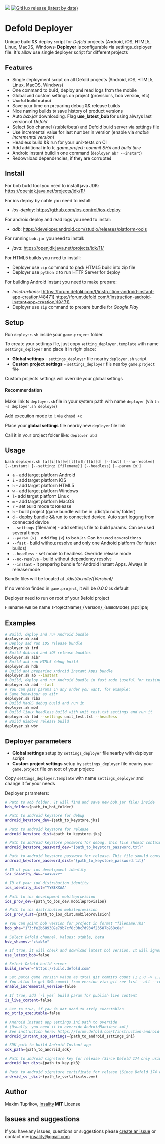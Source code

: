 ![](defold-deployer.png)
[![GitHub release (latest by date)](https://img.shields.io/github/v/release/insality/defold-deployer?style=for-the-badge)](https://github.com/Insality/defold-deployer/releases)
# Defold Deployer
Unique build && deploy script for *Defold* projects (Android, iOS, HTML5, Linux, MacOS, Windows)
**Deployer** is configurable via settings_deployer file. It's allow use single deployer script for different projects

## Features
- Single deployment script on all Defold projects (Android, iOS, HTML5, Linux, MacOS, Windows)
- One command to build, deploy and read logs from the mobile
- Global and custom settings on project (provisions, bob version, etc)
- Useful build output
- Save your time on preparing debug && release builds
- Nice naming builds to save history of product versions
- Auto *bob.jar* downloading. Flag **use_latest_bob** for using always last version of *Defold*
- Select Bob channel (stable/beta) and Defold build server via settings file
- Use incremental value for last number in version (enable via _enable incremental version_)
- Headless build && run for your unit-tests on CI
- Add additional info to *game.project*: *commit SHA* and *build time*
- Android Instant build in one command (`deployer abr --instant`)
- Redownload dependencies, if they are corrupted

## Install
For bob build tool you need to install java JDK: https://openjdk.java.net/projects/jdk/11/

For ios deploy by cable you need to install:
- *ios-deploy*: https://github.com/ios-control/ios-deploy

For android deploy and read logs you need to install:
- *adb*: https://developer.android.com/studio/releases/platform-tools

For running `bob.jar` you need to install:
- *java*: https://openjdk.java.net/projects/jdk/11/

For HTML5 builds you need to install:
- Deployer use `zip` command to pack HTML5 build into zip file
- Deployer use `python 2` to run HTTP Server for deploy

For building Android Instant you need to make prepare:
- *Insctructions*: [https://forum.defold.com/t/instruction-android-instant-app-creation/48471](https://forum.defold.com/t/instruction-android-instant-app-creation/48471)
 - Deployer use `zip` command to prepare bundle for _Google Play_


## Setup
Run `deployer.sh` inside your `game.project` folder.

To create your settings file, just copy `setting_deployer.template` with name `settings_deployer` and place it in right place:

- **Global settings** - `settings_deployer` file nearby `deployer.sh` script
- **Custom project settings** - `settings_deployer` file nearby `game.project` file

Custom projects settings will override your global settings

#### Recommendation
Make link to `deployer.sh` file in your system path with name `deployer` (via `ln -s deployer.sh deployer`)

Add execution mode to it via `chmod +x` 

Place your **global settings** file nearby new `deployer` file link

Call it in your project folder like: `deployer abd`


## Usage
`bash deployer.sh [a][i][h][w][l][m][r][b][d] [--fast] [--no-resolve] [--instant] [--settings {filename}] [--headless] [--param {x}]`
- `a` - add target platform Android
- `i` - add target platform iOS
- `h` - add target platform HTML5
- `w` - add target platform Windows
- `l`- add target platform Linux
- `m` - add target platform MacOS
- `r` - set build mode to Release
- `b` - build project (game bundle will be in ./dist/bundle/ folder)
- `d` - deploy bundle && run to connected device. Auto start logging from connected device
- `--settings` {filename} - add settings file to build params. Can be used several times
- `--param {x}` - add flag {x} to bob.jar. Can be used several times
- `--fast` - build without resolve and only one Android platform (for faster builds)
- `--headless` - set mode to headless. Override release mode
- `--no-resolve` - build without dependency resolve
- `--instant` - it preparing bundle for Android Instant Apps. Always in release mode

Bundle files will be located at *./dist/bundle/{Version}/*

If no version finded in `game.project`, it will be *0.0.0* as default

Deployer need to run on root of your Defold project

Filename will be name {ProjectName}\_{Version}\_{BuildMode}.[apk|ipa]

##	Examples
```bash
# Build, deploy and run Android bundle
deployer.sh abd
# Deploy and run iOS release bundle
deployer.sh ird
# Build Android and iOS release bundles
deployer.sh aibr
# Build and run HTML5 debug build
deployer.sh hdb
# Build and preparing Android Instant Apps bundle
deployer.sh ab --instant
# Build, deploy and run Android bundle in fast mode (useful for testing)
deployer.sh abd --fast
# You can pass params in any order you want, for example:
# Same behaviour as aibr
deployer.sh riba
# Build MacOS debug build and run it
deployer.sh mbd
# Build linux headless build with unit_test.txt settings and run it
deployer.sh lbd --settings unit_test.txt --headless 
# Build Windows release build
deployer.sh wbr
```

## Deployer parameters
- **Global settings** setup by `settings_deployer` file nearby with deployer script
- **Custom project settings** setup by `settings_deployer` file nearby your `game.project` file on root of your project:

Copy `settings_deployer.template` with name `settings_deployer` and change it for your needs

Deployer parameters:
```bash
# Path to bob folder. It will find and save new bob.jar files inside
bob_folder={path_to_bob_folder}

# Path to android keystore for debug
android_keystore_dev={path_to_keystore.jks}

# Path to android keystore for release
android_keystore_dist={path_to_keystore.jks}

# Path to android keystore password for debug. This file should contains keystore password
android_keystore_password_dev="{path_to_keystore_password.txt}"

# Path to android keystore password for release. This file should contains keystore password
android_keystore_password_dist="{path_to_keystore_password.txt}"

# ID of your ios development identity
ios_identity_dev="AAXBBYY"

# ID of your iod distribution identity
ios_identity_dist="YYBBXXAA"

# Path to ios development mobileprovision
ios_prov_dev={path_to_ios_dev.mobileprovision}

# Path to ios distribution mobileprovision
ios_prov_dist={path_to_ios_dist.mobileprovision}

# You can point bob version for project in format "filename:sha"
bob_sha="173:fe2b689302e79b7cf8c0bc7d934f23587b268c8a"

# Select Defold channel. Values: stable, beta
bob_channel="stable"

# If true, it will check and download latest bob version. It will ignore bob_sha param
use_latest_bob=false

# Select Defold build server
build_server="https://build.defold.com"

# Set patch game version value as total git commits count (1.2.0 -> 1.2.{commits_count})
# You allow to get SHA commit from version via: git rev-list --all --reverse | sed -n {N}p
enable_incremental_version=false

# If true, add `-l yes` build param for publish live content
is_live_content=false

# Set to true, if you do not need to strip executables
no_strip_executable=false

# Android instant app settings.ini path to override
# (Usually, you need it to override AndroidManifest.xml)
# See instruction here: https://forum.defold.com/t/instruction-android-instant-app-creation/48471
android_instant_app_settings={path_to_android_settings_ini}

# SDK path to build Android Instant app
sdk_path={path_to_android_sdk}

# Path to android signature key for release (Since Defold 174 only using for Android Instant games)
android_key_dist={path_to_key.pk8}

# Path to android signature certificate for release (Since Defold 174 only using for Android Instant games)
android_cer_dist={path_to_certificate.pem}
```

## Author
Maxim Tuprikov, [Insality](http://github.com/Insality)
**MIT** License


## Issues and suggestions

If you have any issues, questions or suggestions please  [create an issue](https://github.com/Insality/druid/issues)  or contact me:  [insality@gmail.com](mailto:insality@gmail.com)

